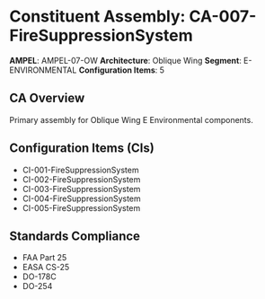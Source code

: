 # Constituent Assembly: CA-007-FireSuppressionSystem

**AMPEL**: AMPEL-07-OW
**Architecture**: Oblique Wing
**Segment**: E-ENVIRONMENTAL
**Configuration Items**: 5

## CA Overview
Primary assembly for Oblique Wing E Environmental components.

## Configuration Items (CIs)
- CI-001-FireSuppressionSystem
- CI-002-FireSuppressionSystem
- CI-003-FireSuppressionSystem
- CI-004-FireSuppressionSystem
- CI-005-FireSuppressionSystem

## Standards Compliance
- FAA Part 25
- EASA CS-25
- DO-178C
- DO-254
